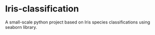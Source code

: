 # Iris-classification
A small-scale python project based on Iris species classifications using seaborn library.
